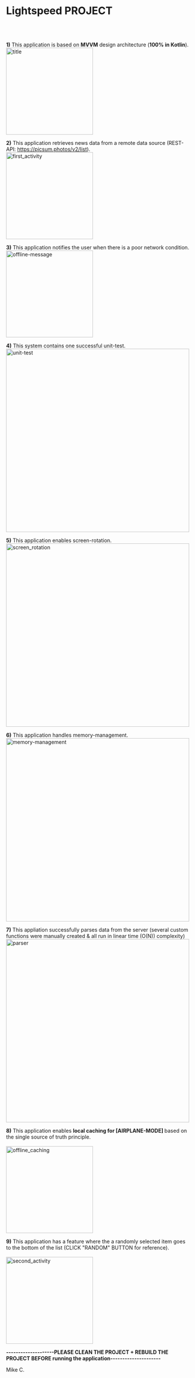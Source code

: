 # Lightspeed PROJECT 
<br />
<br />

<b>1)</b> This application is based on <b>MVVM</b> design architecture (<b>100% in Kotlin</b>). <br/>
<img width="237" alt="title" src="https://user-images.githubusercontent.com/26533575/180626845-79111cf0-362c-4e88-8d0f-9aecb4e238b5.png">

<b>2)</b> This application retrieves news data from a remote data source (REST-API: https://picsum.photos/v2/list). <br/>
<img width="237" alt="first_activity" src="https://user-images.githubusercontent.com/26533575/180626847-5f71cbfd-6f97-4762-879a-9c3cfc0578fa.png">

<b>3)</b> This application notifies the user when there is a poor network condition. <br/>
<img width="237" alt="offline-message" src="https://user-images.githubusercontent.com/26533575/180626857-53a4a764-0216-41b4-843d-9ce90d811fde.png">

<b>4)</b> This system contains one successful unit-test. <br/>
<img width="500" alt="unit-test" src="https://user-images.githubusercontent.com/26533575/180626871-4ee78fde-db9e-4ca1-b1a8-433ea070dfb1.png">

<b>5)</b> This application enables screen-rotation.<br />
<img width="500" alt="screen_rotation" src="https://user-images.githubusercontent.com/26533575/180626877-521cfa60-ae60-40a6-be49-71f67d8393c8.png">

<b>6)</b> This application handles memory-management. <br />
<img width="500" alt="memory-management" src="https://user-images.githubusercontent.com/26533575/180626892-3f88cc8d-5eed-44e6-bbf5-719ac4848266.png">

<b>7)</b> This appliation successfully parses data from the server (several custom functions were manually created & all run in linear time (O(N)) complexity) <br />
<img width="500" alt="parser" src="https://user-images.githubusercontent.com/26533575/180626991-8f0aa3ac-1401-4444-a79f-977394707fe3.png">

<b>8)</b> This application enables <b> local caching for <b>[AIRPLANE-MODE]</b> </b> based on the single source of truth principle. </br> <br/>
<img width="237" alt="offline_caching" src="https://user-images.githubusercontent.com/26533575/180626912-7c34707a-ed00-4aeb-b79a-c765fb0851ed.png">

<b>9)</b> This application has a feature where the a randomly selected item goes to the bottom of the list (CLICK "RANDOM" BUTTON for reference). </br> <br/>
<img width="237" alt="second_activity" src="https://user-images.githubusercontent.com/26533575/180626939-fa3aa5e2-45df-4cd9-b694-67cd376d9e43.png">


<b> --------------------PLEASE CLEAN THE PROJECT + REBUILD THE PROJECT BEFORE running the application--------------------- </b>


Mike C.  
